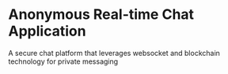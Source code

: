 # Anonymous Real-time Chat Application

A secure chat platform that leverages websocket and blockchain technology for private messaging